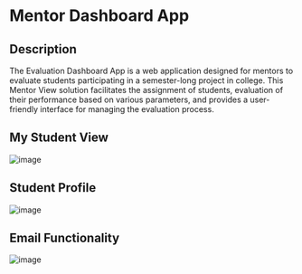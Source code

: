 # Mentor Dashboard App

## Description
The Evaluation Dashboard App is a web application designed for mentors to evaluate students participating in a semester-long project in college. This Mentor View solution facilitates the assignment of students, evaluation of their performance based on various parameters, and provides a user-friendly interface for managing the evaluation process.

## My Student View
![image](https://github.com/sohail300/Scalar-Mentorship-Dashboard/assets/144511967/1b70c00f-1f45-4801-aba4-b00b3c51a830)

## Student Profile
![image](https://github.com/sohail300/Scalar-Mentorship-Dashboard/assets/144511967/719568d4-3ed1-43b7-a9c4-4d4f8feadb13)

## Email Functionality
![image](https://github.com/sohail300/Scalar-Mentorship-Dashboard/assets/144511967/0dda5fd8-fdc4-4bda-92e1-49dc30d2c09d)
